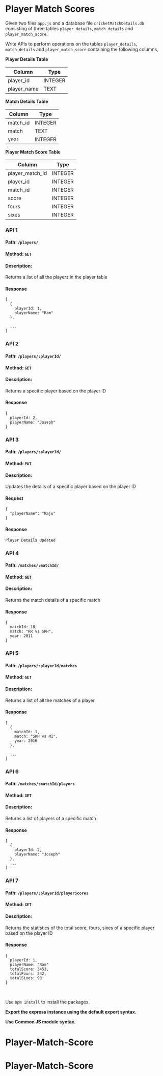 # Player Match Scores

Given two files `app.js` and a database file `cricketMatchDetails.db` consisting of three tables `player_details`, `match_details` and `player_match_score`.

Write APIs to perform operations on the tables `player_details`, `match_details` and `player_match_score` containing the following columns,

**Player Details Table**

| Column    | Type    |
| ---------- | ------- |
| player_id   | INTEGER |
| player_name | TEXT    |

**Match Details Table**

| Column    | Type    |
| ---------- | ------- |
| match_id   | INTEGER |
| match | TEXT    |
|year|INTEGER|

**Player Match Score Table**

| Column    | Type    |
| ---------- | ------- |
| player_match_id   | INTEGER |
| player_id | INTEGER    |
|match_id|INTEGER|
|score|INTEGER|
|fours | INTEGER |
|sixes | INTEGER |

### API 1

#### Path: `/players/`

#### Method: `GET`

#### Description:

Returns a list of all the players in the player table

#### Response

```
[
  { 
    playerId: 1,
    playerName: "Ram"
  },

  ...
]
```

### API 2

#### Path: `/players/:playerId/`

#### Method: `GET`

#### Description:

Returns a specific player based on the player ID

#### Response

```
{ 
  playerId: 2,
  playerName: "Joseph"
}
```

### API 3

#### Path: `/players/:playerId/`

#### Method: `PUT`

#### Description:

Updates the details of a specific player based on the player ID

#### Request

```
{
  "playerName": "Raju"
}
```

#### Response

```
Player Details Updated
```



### API 4

#### Path: `/matches/:matchId/`

#### Method: `GET`

#### Description:

Returns the match details of a specific match

#### Response

```
{ 
  matchId: 18,
  match: "RR vs SRH",
  year: 2011
}
```

### API 5

#### Path: `/players/:playerId/matches`

#### Method: `GET`

#### Description:

Returns a list of all the matches of a player

#### Response

```
[
  { 
    matchId: 1,
    match: "SRH vs MI",
    year: 2016
  },

  ...
]
```


### API 6

#### Path: `/matches/:matchId/players`

#### Method: `GET`

#### Description:

Returns a list of players of a specific match

#### Response

```
[
  { 
    playerId: 2,
    playerName: "Joseph"
  },
  ...
]
```



### API 7

#### Path: `/players/:playerId/playerScores`

#### Method: `GET`

#### Description:

Returns the statistics of the total score, fours, sixes of a specific player based on the player ID

#### Response

```
{
  playerId: 1,
  playerName: "Ram"
  totalScore: 3453,
  totalFours: 342,
  totalSixes: 98
}

```

<br/>

Use `npm install` to install the packages.

**Export the express instance using the default export syntax.**

**Use Common JS module syntax.**
# Player-Match-Score
# Player-Match-Score
